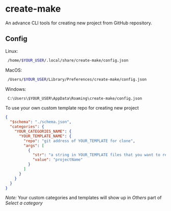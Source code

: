 # create-make
An advance CLI tools for creating new project from GitHub repository.

## Config

Linux:
```bash
 /home/$YOUR_USER/.local/share/create-make/config.json 
```

MacOS:
```bash
 /Users/$YOUR_USER/Library/Preferences/create-make/config.json 
```

Windows:
```bash
 C:\Users\$YOUR_USER\AppData\Roaming\create-make/config.json 
```


To use your own custom template repo for creating new project

```json
{
  "$schema": "./schema.json",
  "categories": {
    "YOUR_CATEGORIES_NAME": {
      "YOUR_TEMPLATE_NAME": {
        "repo": "git address of YOUR_TEMPLATE for clone",
        "args": [
          {
            "str": "a string in YOUR_TEMPLATE files that you want to replace by project name that user enter",
            "value": "projectName"
          }
        ]
      }
    }
  }
}
```

_Note:_ Your custom categories and templates will show up in *Others* part of *Select a category*
